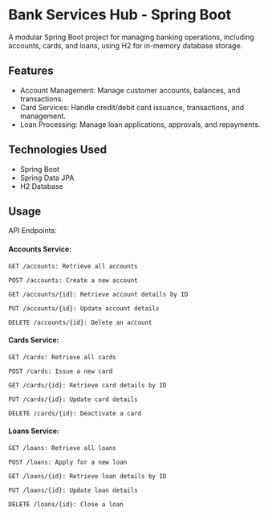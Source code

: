 # Bank Services Hub - Spring Boot
A modular Spring Boot project for managing banking operations, including accounts, cards, and loans, using H2 for in-memory database storage.

## Features
* Account Management: Manage customer accounts, balances, and transactions.
* Card Services: Handle credit/debit card issuance, transactions, and management.
* Loan Processing: Manage loan applications, approvals, and repayments.


## Technologies Used
* Spring Boot
* Spring Data JPA
* H2 Database

## Usage
API Endpoints: 

#### Accounts Service:

```GET /accounts: Retrieve all accounts```

```POST /accounts: Create a new account```

```GET /accounts/{id}: Retrieve account details by ID```

```PUT /accounts/{id}: Update account details```

```DELETE /accounts/{id}: Delete an account```


#### Cards Service:

```GET /cards: Retrieve all cards```

```POST /cards: Issue a new card```

```GET /cards/{id}: Retrieve card details by ID```

```PUT /cards/{id}: Update card details```

```DELETE /cards/{id}: Deactivate a card```

#### Loans Service:

```GET /loans: Retrieve all loans```

```POST /loans: Apply for a new loan```

```GET /loans/{id}: Retrieve loan details by ID```

```PUT /loans/{id}: Update loan details```

```DELETE /loans/{id}: Close a loan```


